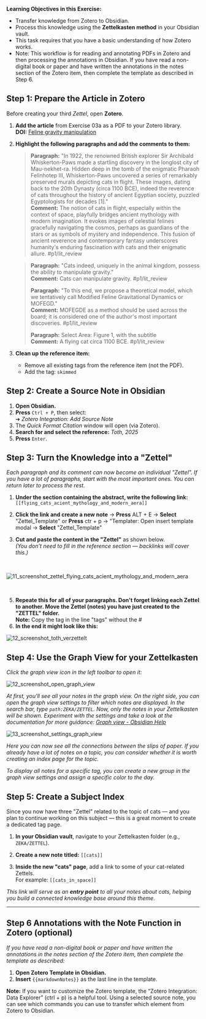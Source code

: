 
**Learning Objectives in this Exercise:**
- Transfer knowledge from Zotero to Obsidian.
- Process this knowledge using the **Zettelkasten method** in your Obsidian vault.
- This task requires that you have a basic understanding of how Zotero works.
- Note: This workflow is for reading and annotating PDFs in Zotero and then processing the annotations in Obsidian. If you have read a non-digital book or paper and have written the annotations in the notes section of the Zotero item, then complete the template as described in Step 6.

## Step 1: Prepare the Article in Zotero

Before creating your third *Zettel*, open **Zotero**.

1. **Add the article** from Exercise 03a as a PDF to your Zotero library.  
   **DOI:** [Feline gravity manipulation](https://doi.org/10.48550/arXiv.2503.22919)

2. **Highlight the following paragraphs and add the comments to them:**

   >**Paragraph:** "In 1922, the renowned British explorer Sir Archibald Whiskerton-Paws made a startling discovery in the longlost city of Mau-nekhet-ra. Hidden deep in the tomb of the enigmatic Pharaoh Felinhotep III, Whiskerton-Paws uncovered a series of remarkably preserved murals depicting cats in flight. These images, dating back to the 20th Dynasty (circa 1100 BCE), indeed the reverence of cats throughout the history of ancient Egyptian society, puzzled Egyptologists for decades [1]." <br>
   >**Comment:** The notion of cats in flight, especially within the context of space, playfully bridges ancient mythology with modern imagination. It evokes images of celestial felines gracefully navigating the cosmos, perhaps as guardians of the stars or as symbols of mystery and independence. This fusion of ancient reverence and contemporary fantasy underscores humanity's enduring fascination with cats and their enigmatic allure. #p1/lit_review

   >
   > **Paragraph:** "Cats indeed, uniquely in the animal kingdom, possess the ability to manipulate gravity." <br>
   > **Comment:** Cats can manipulate gravity. #p1/lit_review
   >
   >
   >**Paragraph:** "To this end, we propose a theoretical model, which we tentatively call Modified Feline Gravitational Dynamics or MOFEGD." <br>
   > **Comment:** MOFEGDE as a method should be used across the board; it is considered one of the author's most important discoveries. #p1/lit_review
   >
   >
   > **Paragraph:** Select Area: Figure 1, with the subtitle <br>
   > **Comment:** A flying cat circa 1100 BCE. #p1/lit_review

3. **Clean up the reference item:**
   - Remove all existing tags from the reference item (not the PDF).
   - Add the tag: `skimmed`

## Step 2: Create a Source Note in Obsidian

1. **Open Obsidian.**
2. **Press** `Ctrl + P`, then select:  
   ➔ *Zotero Integration: Add Source Note*
3. The *Quick Format Citation* window will open (via Zotero).
4. **Search for and select the reference:** *Toth, 2025*
5. **Press** `Enter`.

## Step 3: Turn the Knowledge into a "Zettel"

*Each paragraph and its comment can now become an individual "Zettel". If you have a lot of paragraphs, start with the most important ones. You can return later to process the rest.*

1. **Under the section containing the abstract, write the following link:**
	`[[flying_cats_acient_mythology_and_modern_aera]]`

2. **Click the link and create a new note** → **Press** ALT + E → **Select** "Zettel_Template" or **Press** ctr + p → "Templater: Open insert template modal → **Select** "Zettel_Template"

3. **Cut and paste the content in the "Zettel"** as shown below.  
	*(You don’t need to fill in the reference section — backlinks will cover this.)*
<br>

![11_screenshot_zettel_flying_cats_acient_mythology_and_modern_aera](https://github.com/user-attachments/assets/818c5719-e978-4891-8bae-22ff5e235524)


<br>

5. **Repeate this for all of your paragraphs. Don't forget linking each Zettel to another. Move the Zettel (notes) you have just created to the "ZETTEL" folder.**<br>
   **Note:** Copy the tag in the line "tags" without the #
7. **In the end it might look like this:**

![12_screenshot_toth_verzettelt](https://github.com/user-attachments/assets/9eebedcc-d96c-4655-966f-bdde79758eaa)


## Step 4: Use the Graph View for your Zettelkasten
*Click the graph view icon in the left toolbar to open it:*

![12_screenshot_open_graph_view](https://github.com/user-attachments/assets/a08351bd-5834-4796-a862-3b6a3b4c405b)

*At first, you'll see all your notes in the graph view. On the right side, you can open the graph view settings to filter which notes are displayed. In the search bar, type `path:ZEKA/ZETTEL`. Now, only the notes in your Zettelkasten will be shown.*
*Experiment with the settings and take a look at the documentation for more guidance: [Graph view - Obsidian Help](https://help.obsidian.md/plugins/graph)*

![13_screenshot_settings_graph_view](https://github.com/user-attachments/assets/80ad0cc2-82b4-4609-bbdf-5a53c374efc2)

*Here you can now see all the connections between the slips of paper. If you already have a lot of notes on a topic, you can consider whether it is worth creating an index page for the topic.*

*To display all notes for a specific tag, you can create a new group in the graph view settings and assign a specific color to the day.*
   
## Step 5: Create a Subject Index

Since you now have three "Zettel" related to the topic of cats — and you plan to continue working on this subject — this is a great moment to create a dedicated tag page.

1. **In your Obsidian vault**, navigate to your Zettelkasten folder (e.g., `ZEKA/ZETTEL`).

2. **Create a new note titled:** `[[cats]]`

3. **Inside the new "cats" page**, add a link to some of your cat-related Zettels.  
	For example: `[[cats_in_space]]`

*This link will serve as an **entry point** to all your notes about cats, helping you build a connected knowledge base around this theme.*

---

## Step 6 Annotations with the Note Function in Zotero (optional)

*If you have read a non-digital book or paper and have written the annotations in the notes section of the Zotero item, then complete the template as described:*

1. **Open Zotero Template in Obsidian.**
2. **Insert** `{{markdownNotes}}` as the last line in the template.

**Note:** If you want to customize the Zotero template, the “Zotero Integration: Data Explorer” (ctrl + p) is a helpful tool. Using a selected source note, you can see which commands you can use to transfer which element from Zotero to Obsidian.

